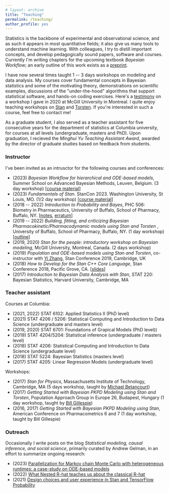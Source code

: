 ```yaml
---
# layout: archive
title: "Teaching"
permalink: /teaching/
author_profile: yes
---
```


Statistics is the backbone of experimental and observational science, and as such it appears in most quantitative fields; it also give us many tools to understand machine learning.
With colleagues, I try to distill important concepts, and develop pedagogically sound papers, software and courses.
Currently I'm writing chapters for the upcoming textbook _Bayesian Workflow_; an early outline of this work exists as a [preprint](https://arxiv.org/abs/2011.01808).

I have now several times taught 1 -- 3 days workshops on modeling and data analysis.
My courses cover fundamental concepts in Bayesian statistics and some of the motivating theory, demonstrations on scientific examples, discussions of the "under-the-hood" algorithms that support statistical software, and hands-on coding exercises.
Here's a [testimony](https://statmodeling.stat.columbia.edu/2020/08/19/i-just-wanted-to-say-that-for-the-first-time-in-three-4-years-of-efforts-i-have-a-way-to-estimate-my-model/) on a workshop I gave in 2020 at McGill University in Montreal.
I quite enjoy teaching workshops on [Stan](https://mc-stan.org/) and [Torsten](https://github.com/metrumresearchgroup/Torsten). If you're interested in such a course, feel free to contact me!

As a graduate student, I also served as a teacher assistant for five consecutive years for the department of statistics at Columbia university, for courses at all levels (undergraduate, masters and PhD).
Upon graduation, I recieved the _Minghui Yu Teaching Assistant Award_, awarded by the director of graduate studies based on feedback from students. 


### Instructor

I've been invited as an intrusctor for the following courses and conferences:

* (2023) _Bayesian Workflow for hierarchical and ODE-based models_, Summer School on Advanced Bayesian Methods, Leuven, Belgium. (3 day workshop) [[course material](https://github.com/charlesm93/stanTutorial/tree/main/Leuven_summer_school2023)]
* (2023) _Fundamentals of Stan_. StanCon 2023. Washington University, St Louis, MO. (1/2 day workshop) [[course material](https://github.com/charlesm93/stanTutorial/tree/main/StanCon2023)]
* (2018 -- 2022) _Introduction to Probability and Bayes_, PHC 506: Biometry in Pharmaceutics, University of Buffalo, School of Pharmacy, Buffalo, NY. [[notes](http://charlesm93.github.io/files/Prob&Bayes.pdf), [erratum](http://charlesm93.github.io/files/notes_erratum.pdf)]
* (2019 -- 2022) _Building, fitting, and criticizing Bayesian Pharmacokinetic/Pharmacodynamic models using Stan and Torsten_ , University of Buffalo, School of Pharmacy, Buffalo, NY. (1 day workshop) [[outline](http://charlesm93.github.io/files/outline-torsten_workshop.pdf)]
* (2019, 2020) _Stan for the people: introductory workshop on Bayesian modeling_, McGill University,
Montreal, Canada. (2 days workshop)
* (2019) _Population and ODE-based models using Stan and Torsten_,
co-instructor with [Yi Zhang](https://metrumrg.com/team_member/yi-zhang-ph-d/), Stan Conference 2019, Cambridge, UK
* (2018) _How to Develop for the Stan C++ Core Language_, Stan Conference 2018, Pacific Grove, CA. [[slides](https://github.com/charlesm93/presentations-and-writing/blob/master/StanCon2018_tutorial/Roadmap.pdf)]
* (2017) _Introduction to Bayesian Data Analysis with Stan_, STAT 220: Bayesian Statistics, Harvard University, Cambridge, MA

### Teacher assistant

Courses at Columbia:

* (2021, 2022) STAT 6102: Applied Statistics II (PhD level)
* (2021) STAT 4206 / 5206: Statistical Computing and Introduction to Data Science (undergraduate and masters level)
* (2019, 2020) STAT 6701: Foundations of Grapical Models (PhD level))
* (2019) STAT 4204/5204: Statistical inference (undergraduate / masters level)
* (2018) STAT 4206: Statistical Computing and Introduction to Data Science (undergraduate level)
* (2018) STAT 5224: Bayesian Statistics (masters level)
* (2017) STAT 4205: Linear Regression Models (undergraduate level)

Workshops:

* (2017) _Stan for Physics_, Massachusetts Institute of Technology, Cambridge, MA
(5 days workshop, taught by [Michael Betancourt](https://betanalpha.github.io))
* (2017) _Getting Started with Bayesian PKPD Modeling using Stan and Torsten_, Population Approach Group in Europe 26, Budapest, Hungary (1 day workshop, taught by [Bill Gillespie](https://metrumrg.com/team_member/william-r-gillespie-ph-d/))
* (2016, 2017) _Getting Started with Bayesian PKPD Modeling using Stan_, American Conference on Pharmacometrics 6 and 7 (1 day workshop, taught by Bill Gillespie)

### Outreach

Occasionally I write posts on the blog _Statistical modeling, causal inference, and social science_, primarily curated by Andrew Gelman, in an effort to summarize ongoing research:

* (2023) [Parallelization for Markov chain Monte Carlo with heterogeneous runtimes: a case-study on ODE-based models](https://statmodeling.stat.columbia.edu/2023/03/20/parallelization-for-markov-chain-monte-carlo-with-heterogeneous-runtimes-a-case-study-on-ode-based-models/)
* (2022) [What Nested R-hat teaches us about the classical R-hat](https://statmodeling.stat.columbia.edu/2022/10/05/what-nested-r-hat-teaches-us-about-the-classical-r-hat/)
* (2021) [Design choices and user experience in Stan and TensorFlow Probability](https://statmodeling.stat.columbia.edu/2021/11/20/design-choices-and-user-experience-in-stan-and-tensorflow-probability/)
